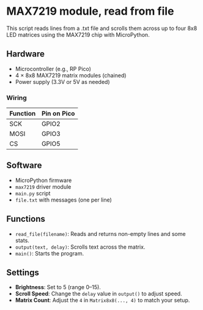 # MAX7219 module, read from file

This script reads lines from a .txt file and scrolls them across up to four 8x8 LED matrices using the MAX7219 chip with MicroPython.

## Hardware

- Microcontroller (e.g., RP Pico)
- 4 × 8x8 MAX7219 matrix modules (chained)
- Power supply (3.3V or 5V as needed)

### Wiring

| Function | Pin on Pico |
|----------|-------------|
| SCK      | GPIO2       |
| MOSI     | GPIO3       |
| CS       | GPIO5       |

## Software

- MicroPython firmware
- `max7219` driver module
- `main.py` script
- `file.txt` with messages (one per line)

## Functions

- `read_file(filename)`: Reads and returns non-empty lines and some stats.
- `output(text, delay)`: Scrolls text across the matrix.
- `main()`: Starts the program.

## Settings

- **Brightness**: Set to 5 (range 0–15).
- **Scroll Speed**: Change the `delay` value in `output()` to adjust speed.
- **Matrix Count**: Adjust the `4` in `Matrix8x8(..., 4)` to match your setup.
